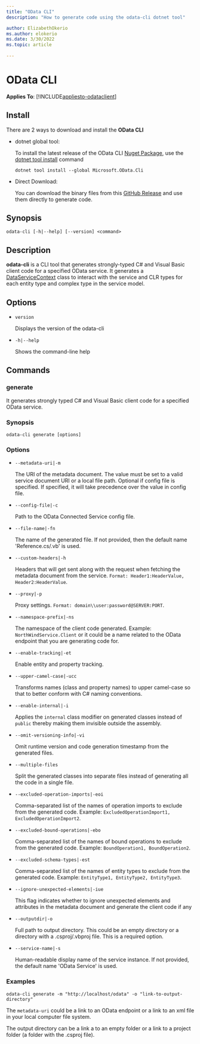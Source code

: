 ```yaml
---
title: "OData CLI"
description: "How to generate code using the odata-cli dotnet tool"

author: ElizabethOkerio
ms.author: elokerio
ms.date: 3/30/2022
ms.topic: article
 
---
```

# OData CLI

**Applies To**: [!INCLUDE[appliesto-odataclient](../includes/appliesto-odataclient-v7.md)]

## Install
There are 2 ways to download and install the **OData CLI**

 - dotnet global tool:
 
    To install the latest release of the OData CLI [Nuget Package](https://www.nuget.org/packages/Microsoft.OData.Cli/), use the [dotnet tool install](/dotnet/core/tools/dotnet-tool-install) command

    ```.NET CLI
    dotnet tool install --global Microsoft.OData.Cli
    ```

 - Direct Download:

    You can download the binary files from this [GitHub Release](https://github.com/OData/ODataConnectedService/releases) and use them directly to generate code.

## Synopsis

```Console
odata-cli [-h|--help] [--version] <command>
```

## Description

**odata-cli** is a CLI tool that generates strongly-typed C# and Visual Basic client code for a specified OData service. It generates a [DataServiceContext](/dotnet/api/microsoft.odata.client.dataservicecontext) class to interact with the service and CLR types for each entity type and complex type in the service model.

## Options

 - `version`

    Displays the version of the odata-cli
 - `-h|--help`

    Shows the command-line help


## Commands

### generate

It generates strongly typed C# and Visual Basic client code for a specified OData service. 

### Synopsis

```Console
odata-cli generate [options]
```

### Options 

- `--metadata-uri|-m` 

   The URI of the metadata document. The value must be set to a
   valid service document URI or a local file path. Optional if
   config file is specified. If specified, it will take precedence
   over the value in config file.

- `--config-file|-c`
      
   Path to the OData Connected Service config file.

 - `--file-name|-fn`
 
    The name of the generated file. If not provided, then the default name 'Reference.cs/.vb' is used. 

 - `--custom-headers|-h`
 
     Headers that will get sent along with the request when fetching the metadata document from the service. `Format: Header1:HeaderValue, Header2:HeaderValue`.

 - `--proxy|-p` 
 
    Proxy settings. `Format: domain\\user:password@SERVER:PORT`.

 - `--namespace-prefix|-ns`
 
    The namespace of the client code generated. Example: `NorthWindService.Client` or it could be a name related to the OData endpoint that you are generating code for.

- `--enable-tracking|-et`
    
     Enable entity and property tracking.

 - `--upper-camel-case|-ucc`
 
    Transforms names (class and property names) to upper camel-case so that to better conform with C# naming conventions.

 - `--enable-internal|-i`
 
    Applies the `internal` class modifier on generated classes instead of `public` thereby making them invisible outside the assembly. 

 - `--omit-versioning-info|-vi`

    Omit runtime version and code generation timestamp from the generated files.

 - `--multiple-files`
 
    Split the generated classes into separate files instead of generating all the code in a single file. 

 - `--excluded-operation-imports|-eoi`
 
    Comma-separated list of the names of operation imports to exclude from the generated code. Example: `ExcludedOperationImport1, ExcludedOperationImport2`. 

 - `--excluded-bound-operations|-ebo`
 
    Comma-separated list of the names of bound operations to exclude from the generated code. Example: `BoundOperation1, BoundOperation2`. 

 - `--excluded-schema-types|-est`
 
    Comma-separated list of the names of entity types to exclude from the generated code. Example: `EntityType1, EntityType2, EntityType3`. 

 - `--ignore-unexpected-elements|-iue`
 
    This flag indicates whether to ignore unexpected elements and attributes in the metadata document and generate the client code if any  

 - `--outputdir|-o`
 
    Full path to output directory. This could be an empty directory or a directory with a .csproj/.vbproj file. This is a required option.

 - `--service-name|-s`
 
    Human-readable display name of the service instance. If not provided, the default name 'OData Service' is used.

### Examples
```Console
odata-cli generate -m "http://localhost/odata" -o "link-to-output-directory"
```
The `metadata-uri` could be a link to an OData endpoint or a link to an xml file in your local computer file system.

The output directory can be a link a to an empty folder or a link to a project folder (a folder with the .csproj file). 